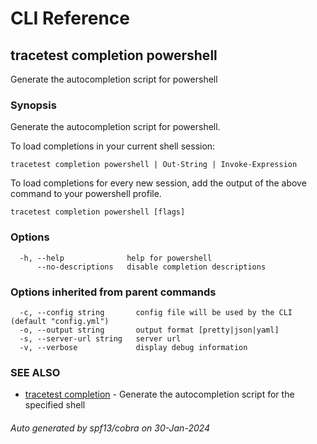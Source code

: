 # CLI Reference
## tracetest completion powershell

Generate the autocompletion script for powershell

### Synopsis

Generate the autocompletion script for powershell.

To load completions in your current shell session:

	tracetest completion powershell | Out-String | Invoke-Expression

To load completions for every new session, add the output of the above command
to your powershell profile.


```
tracetest completion powershell [flags]
```

### Options

```
  -h, --help              help for powershell
      --no-descriptions   disable completion descriptions
```

### Options inherited from parent commands

```
  -c, --config string       config file will be used by the CLI (default "config.yml")
  -o, --output string       output format [pretty|json|yaml]
  -s, --server-url string   server url
  -v, --verbose             display debug information
```

### SEE ALSO

* [tracetest completion](tracetest_completion.md)	 - Generate the autocompletion script for the specified shell

###### Auto generated by spf13/cobra on 30-Jan-2024
